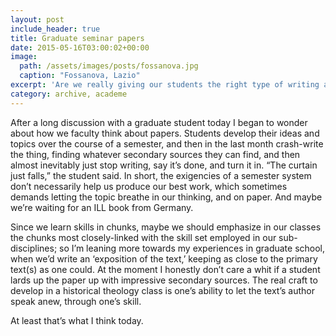 ```yaml
---
layout: post
include_header: true
title: Graduate seminar papers
date: 2015-05-16T03:00:02+00:00
image:
  path: /assets/images/posts/fossanova.jpg
  caption: "Fossanova, Lazio"
excerpt: 'Are we really giving our students the right type of writing assignments in our graduate seminars?'
category: archive, academe
---
```

After a long discussion with a graduate student today I began to wonder about how we faculty think about papers. Students develop their ideas and topics over the course of a semester, and then in the last month crash-write the thing, finding whatever secondary sources they can find, and then almost inevitably just stop writing, say it’s done, and turn it in. “The curtain just falls,” the student said. In short, the exigencies of a semester system don’t necessarily help us produce our best work, which sometimes demands letting the topic breathe in our thinking, and on paper. And maybe we’re waiting for an ILL book from Germany.

Since we learn skills in chunks, maybe we should emphasize in our classes the chunks most closely-linked with the skill set employed in our sub-disciplines; so I’m leaning more towards my experiences in graduate school, when we’d write an ‘exposition of the text,’ keeping as close to the primary text(s) as one could. At the moment I honestly don’t care a whit if a student lards up the paper up with impressive secondary sources. The real craft to develop in a historical theology class is one’s ability to let the text’s author speak anew, through one’s skill.

At least that’s what I think today.

